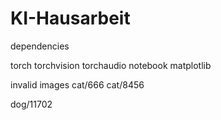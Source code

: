 # KI-Hausarbeit

dependencies

torch torchvision torchaudio
notebook
matplotlib


invalid images
cat/666
cat/8456

dog/11702